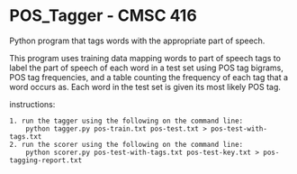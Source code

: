 # POS_Tagger - CMSC 416
Python program that tags words with the appropriate part of speech.

This program uses training data mapping words to part of speech tags to label the part of speech of each word in a test set using POS tag bigrams, POS tag frequencies, and a table counting the frequency of each tag that a word occurs as. Each word in the test set is given its most likely POS tag.

instructions:

    1. run the tagger using the following on the command line:
        python tagger.py pos-train.txt pos-test.txt > pos-test-with-tags.txt
    2. run the scorer using the following on the command line:
        python scorer.py pos-test-with-tags.txt pos-test-key.txt > pos-tagging-report.txt
